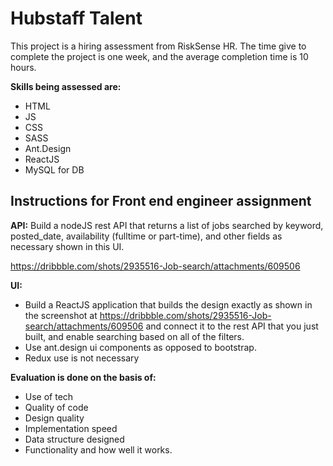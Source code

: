 # Hubstaff Talent

This project is a hiring assessment from RiskSense HR. The time give to complete the project is one week, and the average completion time is 10 hours.

**Skills being assessed are:**
* HTML
* JS
* CSS
* SASS
* Ant.Design
* ReactJS
* MySQL for DB

## Instructions for Front end engineer assignment

**API:**
Build a nodeJS rest API that returns a list of jobs searched by keyword, posted_date, availability (fulltime or part-time), and other fields as necessary shown in this UI.

https://dribbble.com/shots/2935516-Job-search/attachments/609506

**UI:**
* Build a ReactJS application that builds the design exactly as shown in the screenshot at https://dribbble.com/shots/2935516-Job-search/attachments/609506 and connect it to the rest API that you just built, and enable searching based on all of the filters.
* Use ant.design ui components as opposed to bootstrap.
* Redux use is not necessary

**Evaluation is done on the basis of:**
* Use of tech
* Quality of code
* Design quality
* Implementation speed
* Data structure designed
* Functionality and how well it works.